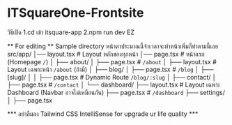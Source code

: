 # ITSquareOne-Frontsite
วิธีเปิด
1.cd เข้า itsquare-app
2.npm run dev
EZ

** For editing **
Sample directory หน้าตาประมาณนี้จ้าเวลาจะทำหน้าเพิ่มก็ทำตามนี้เลย
src/app/
│── layout.tsx        # Layout หลักของทุกหน้า
│── page.tsx          # หน้าแรก (Homepage `/`)
│
├── about/
│   ├── page.tsx      # `/about`
│   ├── layout.tsx    # Layout เฉพาะหน้า `/about` (ถ้ามี)
│
├── blog/
│   ├── page.tsx      # `/blog`
│   ├── [slug]/
│   │   ├── page.tsx  # Dynamic Route `/blog/:slug`
│
├── contact/
│   ├── page.tsx      # `/contact`
│
└── dashboard/
    ├── layout.tsx    # Layout เฉพาะ Dashboard (Navbar อาจไม่เหมือนกัน)
    ├── page.tsx      # `/dashboard`
    ├── settings/
    │   ├── page.tsx 

*** อย่าลืมลง Tailwind CSS IntelliSense for upgrade ur life quality ***
